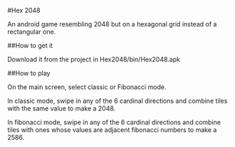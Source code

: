 #Hex 2048

An android game resembling 2048 but on a hexagonal grid instead of a
rectangular one.

##How to get it

Download it from the project in Hex2048/bin/Hex2048.apk

##How to play

On the main screen, select classic or Fibonacci mode.

In classic mode, swipe in any of the 6 cardinal directions and combine tiles
with the same value to make a 2048.

In fibonacci mode, swipe in any of the 6 cardinal directions and combine tiles
with ones whose values are adjacent fibonacci numbers to make a 2586.
